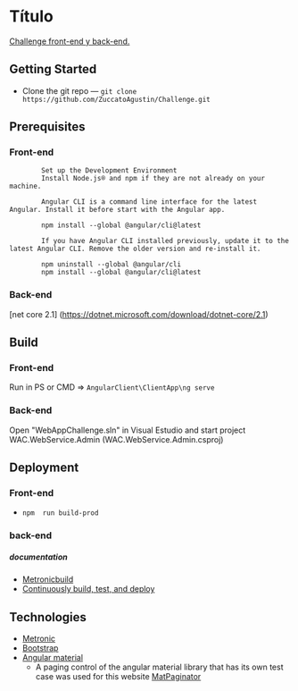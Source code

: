  
# Título
[Challenge front-end y back-end.](https://wcaangularclient.azurewebsites.net/admin/users)
 

## Getting Started 
- Clone the git repo — `git clone https://github.com/ZuccatoAgustin/Challenge.git` 
## Prerequisites 
### Front-end 

            Set up the Development Environment
            Install Node.js® and npm if they are not already on your machine.
            
            Angular CLI is a command line interface for the latest Angular. Install it before start with the Angular app.
            
            npm install --global @angular/cli@latest
            
            If you have Angular CLI installed previously, update it to the latest Angular CLI. Remove the older version and re-install it.

            npm uninstall --global @angular/cli
            npm install --global @angular/cli@latest

### Back-end
[net core 2.1] (https://dotnet.microsoft.com/download/dotnet-core/2.1)

## Build
### Front-end
   Run in PS or CMD =>    `AngularClient\ClientApp\ng serve`
### Back-end
   Open  "WebAppChallenge.sln" in Visual Estudio  and start project WAC.WebService.Admin (WAC.WebService.Admin.csproj)
   
## Deployment
### Front-end
 - `npm  run build-prod`  
 ### back-end
 
   ##### documentation
 - [Metronicbuild](https://keenthemes.com/metronic/?page=docs&section=angular%2Fdeployment#docs)
 -  [Continuously build, test, and deploy](https://azure.microsoft.com/en-us/services/devops/pipelines/)

## Technologies
 
* [Metronic](https://keenthemes.com/metronic/) 
* [Bootstrap](https://getbootstrap.com/) 
* [Angular material](https://material.angular.io/)
    * A paging control of the angular material library that has its own test case was used for this website  [MatPaginator](https://github.com/angular/material2/blob/master/src/lib/paginator/paginator.spec.ts) 
